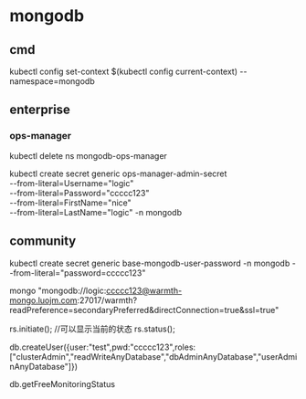 
# mongodb

## cmd

kubectl config set-context $(kubectl config current-context) --namespace=mongodb


## enterprise

### ops-manager

kubectl delete ns mongodb-ops-manager


kubectl create secret generic  ops-manager-admin-secret\
  --from-literal=Username="logic" \
  --from-literal=Password="ccccc123" \
  --from-literal=FirstName="nice" \
  --from-literal=LastName="logic" -n mongodb

## community


kubectl create secret generic base-mongodb-user-password -n mongodb --from-literal="password=ccccc123"



<!-- mongo "mongodb://warmth-mongo.luojm.com:27017/?replicaSet=base-mongodb" --username logic --password ccccc123 --authenticationDatabase warmth -->
<!-- mongo "mongodb://base-mongodb-svc.mongodb.svc.cluster.local:27017/?replicaSet=base-mongodb" --username logic --password ccccc123 --authenticationDatabase warmth -->
<!-- mongo "mongodb://admin:ccccc123@warmth-mongo.luojm.com:27017/warmth?readPreference=primary&directConnection=true&ssl=true" -->
mongo "mongodb://logic:ccccc123@warmth-mongo.luojm.com:27017/warmth?readPreference=secondaryPreferred&directConnection=true&ssl=true"

rs.initiate();
//可以显示当前的状态
rs.status(); 

db.createUser({user:"test",pwd:"ccccc123",roles:["clusterAdmin","readWriteAnyDatabase","dbAdminAnyDatabase","userAdminAnyDatabase"]})

db.getFreeMonitoringStatus